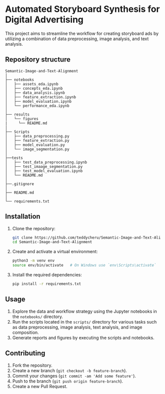 # Automated Storyboard Synthesis for Digital Advertising

This project aims to streamline the workflow for creating storyboard ads by utilizing a combination of data preprocessing, image analysis, and text analysis.

## Repository structure
```plaintext
Semantic-Image-and-Text-Alignment
│
├── notebooks
│   ├── assets_eda.ipynb
│   ├── concepts_eda.ipynb
│   ├── data_analysis.ipynb
│   ├── feature_extraction.ipynb
│   ├── model_evaluation.ipynb
│   └── performance_eda.ipynb
│
├── results
│   └── figures
|     └── README.md
│
├── Scripts
│   ├── data_preprocessing.py
│   ├── feature_extraction.py
│   ├── model_evaluation.py
│   └── image_segmentation.py
│
├──tests
│   ├── test_data_preprocessing.ipynb
│   ├── test_imaage_segmentation.py
│   ├── test_model_evaluation.ipynb
│   └── README.md
│
├──.gitignore
│
├── README.md
│
└── requirements.txt
```
## Installation

1. Clone the repository:

    ```bash
    git clone https://github.com/teddycheru/Semantic-Image-and-Text-Alignment.git
    cd Semantic-Image-and-Text-Alignment
    ```

2. Create and activate a virtual environment:

    ```bash
    python3 -m venv env
    source env/bin/activate   # On Windows use `env\Scripts\activate`
    ```

3. Install the required dependencies:

    ```bash
    pip install -r requirements.txt
    ```

## Usage

1. Explore the data and workflow strategy using the Jupyter notebooks in the `notebooks/` directory.
2. Run the scripts located in the `scripts/` directory for various tasks such as data preprocessing, image analysis, text analysis, and image composition.
3. Generate reports and figures by executing the scripts and notebooks.

## Contributing

1. Fork the repository.
2. Create a new branch (`git checkout -b feature-branch`).
3. Commit your changes (`git commit -am 'Add some feature'`).
4. Push to the branch (`git push origin feature-branch`).
5. Create a new Pull Request.
